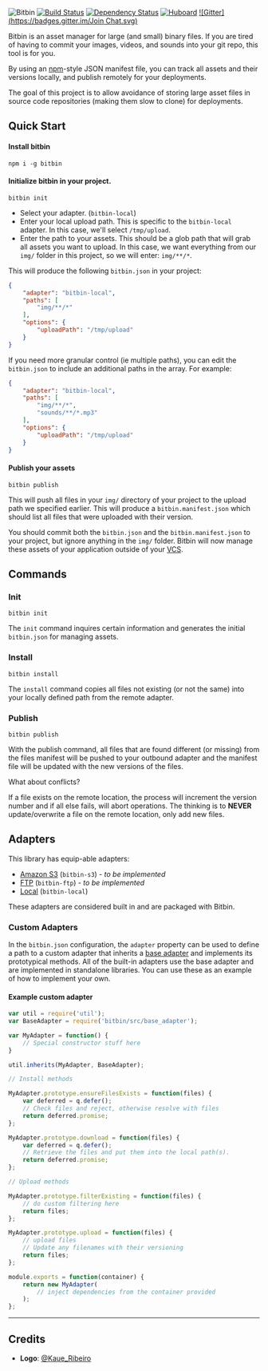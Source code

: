 ![Bitbin](https://www.bitbin.org/bitbin.png)
[![Build Status](https://travis-ci.org/bitbinio/bitbin.svg?branch=master)](https://travis-ci.org/bitbinio/bitbin)
[![Dependency Status](https://david-dm.org/bitbinio/bitbin.svg)](https://david-dm.org/bitbinio/bitbin)
[![Huboard](https://img.shields.io/badge/Hu-Board-7965cc.svg?style=flat)](https://huboard.com/bitbinio/bitbin)
[![Gitter](https://badges.gitter.im/Join Chat.svg)](https://gitter.im/bitbinio/bitbin)

Bitbin is an asset manager for large (and small) binary files. If you are tired of having to commit your images, videos, and sounds into your
git repo, this tool is for you.

<p style="clear: both"></p>

By using an [npm](https://npmjs.org)-style JSON manifest file, you can track all assets and their versions locally, and publish remotely for your deployments.

The goal of this project is to allow avoidance of storing large asset files in source code repositories (making them slow to clone) for deployments.

## Quick Start

#### Install bitbin

```
npm i -g bitbin
```

#### Initialize bitbin in your project.

```
bitbin init
```

* Select your adapter. (`bitbin-local`)
* Enter your local upload path. This is specific to the `bitbin-local` adapter. In this case, we'll select `/tmp/upload`.
* Enter the path to your assets. This should be a glob path that will grab all assets you want to upload. In this case, we want everything from our `img/` folder in this project, so we will enter: `img/**/*`.

This will produce the following `bitbin.json` in your project:

```json
{
    "adapter": "bitbin-local",
    "paths": [
        "img/**/*"
    ],
    "options": {
        "uploadPath": "/tmp/upload"
    }
}
```

If you need more granular control (ie multiple paths), you can edit the `bitbin.json` to include an additional paths in the array. For example:

```json
{
    "adapter": "bitbin-local",
    "paths": [
        "img/**/*",
        "sounds/**/*.mp3"
    ],
    "options": {
        "uploadPath": "/tmp/upload"
    }
}
```

#### Publish your assets

```
bitbin publish
```

This will push all files in your `img/` directory of your project to the upload path we specified earlier. This will produce a `bitbin.manifest.json` which should list all files that were uploaded with their version.

You should commit both the `bitbin.json` and the `bitbin.manifest.json` to your project, but ignore anything in the `img/` folder. Bitbin will now manage these assets of your application outside of your [VCS](https://en.wikipedia.org/wiki/Revision_control).

## Commands

### Init

```
bitbin init
```

The `init` command inquires certain information and generates the initial `bitbin.json` for managing assets.

### Install

```
bitbin install
```

The `install` command copies all files not existing (or not the same) into your locally defined path from the remote adapter.

### Publish

```
bitbin publish
```

With the publish command, all files that are found different (or missing) from the files manifest will be pushed to your outbound adapter and the manifest file will be updated with the new
versions of the files.

What about conflicts?

If a file exists on the remote location, the process will increment the version number and if all else fails, will abort
operations. The thinking is to **NEVER** update/overwrite a file on the remote location, only add new files.

## Adapters

This library has equip-able adapters:

* [Amazon S3](https://github.com/bitbinio/bitbin-s3) (`bitbin-s3`) - _to be implemented_
* [FTP](https://github.com/bitbinio/bitbin-ftp) (`bitbin-ftp`) - _to be implemented_
* [Local](https://github.com/bitbinio/bitbin-local) (`bitbin-local`)

These adapters are considered built in and are packaged with Bitbin.

### Custom Adapters

In the `bitbin.json` configuration, the `adapter` property can be used to define
a path to a custom adapter that inherits a [base adapter](https://github.com/cjsaylor/bitbin/blob/master/src/base_adapter.js)
and implements its prototypical methods. All of the built-in adapters use the base adapter and are implemented in standalone libraries. You can use these as an example of how to implement your own.

#### Example custom adapter

```javascript
var util = require('util');
var BaseAdapter = require('bitbin/src/base_adapter');

var MyAdapter = function() {
    // Special constructor stuff here
}

util.inherits(MyAdapter, BaseAdapter);

// Install methods

MyAdapter.prototype.ensureFilesExists = function(files) {
    var deferred = q.defer();
    // Check files and reject, otherwise resolve with files
    return deferred.promise;
};

MyAdapter.prototype.download = function(files) {
    var deferred = q.defer();
    // Retrieve the files and put them into the local path(s).
    return deferred.promise;
};

// Upload methods

MyAdapter.prototype.filterExisting = function(files) {
    // do custom filtering here
    return files;
};

MyAdapter.prototype.upload = function(files) {
    // upload files
    // Update any filenames with their versioning
    return files;
};

module.exports = function(container) {
    return new MyAdapter(
        // inject dependencies from the container provided
    );
};
```

---

## Credits

* **Logo**: [@Kaue_Ribeiro](https://twitter.com/Kaue_Ribeiro)
